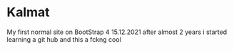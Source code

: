 # Kalmat
My first normal site on BootStrap 4
15.12.2021 after almost 2 years i started learning a git hub and this a fckng cool
